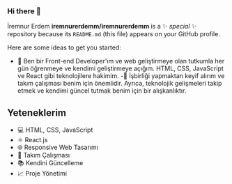 ### Hi there 👋


İremnur Erdem **iremnurerdemm/iremnurerdemm** is a ✨ _special_ ✨ repository because its `README.md` (this file) appears on your GitHub profile.

Here are some ideas to get you started:
- 🌟 Ben bir Front-end Developer'ım ve web geliştirmeye olan tutkumla her gün öğrenmeye ve kendimi geliştirmeye açığım. HTML, CSS, JavaScript ve React gibi teknolojilere hakimim.
-🚀 İşbirliği yapmaktan keyif alırım ve takım çalışması benim için önemlidir. Ayrıca, teknolojik gelişmeleri takip etmek ve kendimi güncel tutmak benim için bir alışkanlıktır.

## Yeteneklerim

- 💻 HTML, CSS, JavaScript
- ⚛️ React.js
- 🌐 Responsive Web Tasarımı
- 🤝 Takım Çalışması
- 📚 Kendini Güncelleme
- 📈 Proje Yönetimi

